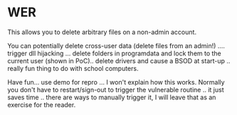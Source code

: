 # WER

This allows you to delete arbitrary files on a non-admin account.

You can potentially delete cross-user data (delete files from an admin!) .... trigger dll hijacking ... delete folders in programdata and lock them to the current user (shown in PoC)..
delete drivers and cause a BSOD at start-up .. really fun thing to do with school computers.

Have fun... use demo for repro ... I won't explain how this works. Normally you don't have to restart/sign-out to trigger the vulnerable routine .. it just saves time .. there are ways to manually trigger it, I will leave that as an exercise for the reader.
